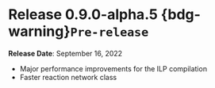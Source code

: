# Release 0.9.0-alpha.5 {bdg-warning}`Pre-release`

**Release Date**: September 16, 2022

- Major performance improvements for the ILP compilation
- Faster reaction network class
